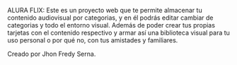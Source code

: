 ALURA FLIX: 
Este es un proyecto web que te permite almacenar tu contenido audiovisual por categorias, y en él podrás editar cambiar de categorias y todo el entorno visual. Además de poder crear tus propias tarjetas con el contenido respectivo y armar así una biblioteca visual para tu uso personal o por qué no, con tus amistades y familiares. 

Creado por Jhon Fredy Serna. 

